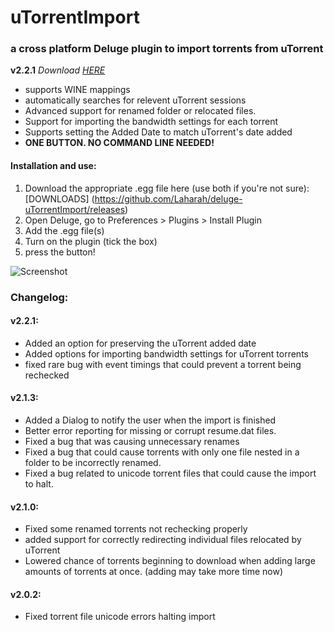 # uTorrentImport
### a cross platform Deluge plugin to import torrents from uTorrent
**v2.2.1**
*Download [HERE](https://github.com/Laharah/deluge-uTorrentImport/releases)*

* supports WINE mappings
* automatically searches for relevent uTorrent sessions
* Advanced support for renamed folder or relocated files.
* Support for importing the bandwidth settings for each torrent
* Supports setting the Added Date to match uTorrent's date added
* **ONE BUTTON. NO COMMAND LINE NEEDED!**


#### Installation and use:

1. Download the appropriate .egg file here (use both if you're not sure): [DOWNLOADS]
(https://github.com/Laharah/deluge-uTorrentImport/releases)
2. Open Deluge, go to Preferences > Plugins > Install Plugin
3. Add the .egg file(s)
4. Turn on the plugin (tick the box)
5. press the button!

![Screenshot](http://zippy.gfycat.com/LimpThreadbareAyeaye.gif)

### Changelog:
#### v2.2.1:
- Added an option for preserving the uTorrent added date
- Added options for importing bandwidth settings for uTorrent torrents
- fixed rare bug with event timings that could prevent a torrent being rechecked

#### v2.1.3:
- Added a Dialog to notify the user when the import is finished
- Better error reporting for missing or corrupt resume.dat files.
- Fixed a bug that was causing unnecessary renames
- Fixed a bug that could cause torrents with only one file nested in a folder to be 
incorrectly renamed.
- Fixed a bug related to unicode torrent files that could cause the import to halt.

#### v2.1.0:
* Fixed some renamed torrents not rechecking properly
* added support for correctly redirecting individual files relocated by uTorrent
* Lowered chance of torrents beginning to download when adding large amounts of torrents at once. (adding may take more time now)

#### v2.0.2:
* Fixed torrent file unicode errors halting import
